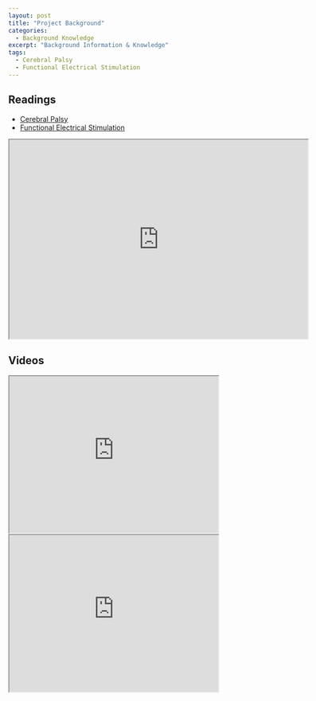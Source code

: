 ```yaml
---
layout: post
title: "Project Background"
categories:
  - Background Knowledge
excerpt: "Background Information & Knowledge"
tags: 
  - Cerebral Palsy
  - Functional Electrical Stimulation
---
```


## Readings
* [Cerebral Palsy](https://en.wikipedia.org/wiki/Cerebral_palsy)
* [Functional Electrical Stimulation](https://en.wikipedia.org/wiki/Functional_electrical_stimulation#Cerebral_palsy)

<iframe src="https://en.wikipedia.org/wiki/Cerebral_palsy" height="400" width="600"></iframe>

## Videos 
<iframe width="420" height="315" src="https://www.youtube.com/embed/FQ3yLWYs6qs" frameborder="1" allowfullscreen></iframe>


<iframe width="420" height="315" src="https://www.youtube.com/embed/MRq-fR0_Vg0" frameborder="1" allowfullscreen></iframe>


